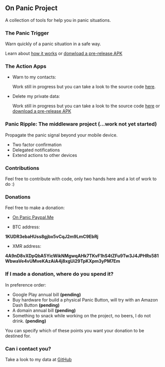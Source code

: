 ## On Panic Project

A collection of tools for help you in panic situations.

### The Panic Trigger

Warn quickly of a panic situation in a safe way.

Learn about [how it works](https://github.com/OnPanic/PanicTrigger/wiki) or [donwload a pre-release APK](https://github.com/OnPanic/PanicTrigger/releases)

### The Action Apps

- Warn to my contacts:

    Work still in progress but you can take a look to the source code [here](https://github.com/OnPanic/WarnContacts). 

- Delete my private data:

    Work still in progress but you can take a look to the source code [here](https://github.com/OnPanic/DeleteFiles) or [download a pre-release APK](https://github.com/OnPanic/DeleteFiles/releases)

### Panic Ripple: The middleware project (...work not yet started)

Propagate the panic signal beyond your mobile device.

- Two factor confirmation
- Delegated notifications
- Extend actions to other devices

### Contributions

Feel free to contribute with code, only two hands here and a lot of work to do :)

### Donations

Feel free to make a donation:
  
  - [On Panic Paypal.Me](https://www.paypal.me/OnPanic)

  - BTC address:

  **1KUDR3ebaHUss8gjbx5vCqJ2m9LmC9EbRj**
 
  - XMR address:

  **4A9nD8vXDpQbA5YicWikNMgwqAHk7TKvF1hS4tZFu9Tw3J4JPHRs581WbwaVe4vUMveKAzAiA4j8xgUi29TpKXpm3yPM7Em**


### If I made a donation, where do you spend it?

In preference order:

- Google Play annual bill **(pending)**
- Buy hardware for build a physical Panic Button, will try with an Amazon Dash Button **(pending)**
- A domain annual bill **(pending)**
- Something to snack while working on the project, no beers, I do not drink. **(pending)**

You can specify which of these points you want your donation to be destined for.

### Can i contact you?

Take a look to my data at [GitHub](https://github.com/arrase)

